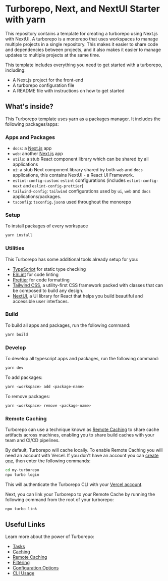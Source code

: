 # Turborepo, Next, and NextUI Starter with yarn

This repository contains a template for creating a turborepo using Next.js with NextUI. A turborepo is a monorepo that uses workspaces to manage multiple projects in a single repository. This makes it easier to share code and dependencies between projects, and it also makes it easier to manage updates to multiple projects at the same time.

This template includes everything you need to get started with a turborepo, including:

- A Next.js project for the front-end
- A turborepo configuration file
- A README file with instructions on how to get started

## What's inside?

This Turborepo template uses [yarn](https://classic.yarnpkg.com/lang/en/) as a packages manager. It includes the following packages/apps:

### Apps and Packages

- `docs`: a [Next.js](https://nextjs.org/) app
- `web`: another [Next.js](https://nextjs.org/) app
- `utils`: a stub React component library which can be shared by all applications
- `ui`: a stub Next component library shared by both `web` and `docs` applications, this contains NextUI - a React UI Framework.
- `eslint-config-custom`: `eslint` configurations (includes `eslint-config-next` and `eslint-config-prettier`)
- `tailwind-config`: `tailwind` configurations used by `ui`, `web` and `docs` applications/packages.
- `tsconfig`: `tsconfig.json`s used throughout the monorepo

### Setup

To install packages of every workspace

```bash
yarn install
```

### Utilities

This Turborepo has some additional tools already setup for you:

- [TypeScript](https://www.typescriptlang.org/) for static type checking
- [ESLint](https://eslint.org/) for code linting
- [Prettier](https://prettier.io) for code formatting
- [Tailwind CSS](https://tailwindcss.com/), a utility-first CSS framework packed with classes that can be composed to build any design.
- [NextUI](https://nextui.org/), a UI library for React that helps you build beautiful and accessible user interfaces.

### Build

To build all apps and packages, run the following command:

```bash
yarn build
```

### Develop

To develop all typescript apps and packages, run the following command:

```bash
yarn dev
```

To add packages:

```bash
yarn <workspace> add <package-name>
```

To remove packages:

```bash
yarn <workspace> remove <package-name>
```

### Remote Caching

Turborepo can use a technique known as [Remote Caching](https://turbo.build/repo/docs/core-concepts/remote-caching) to share cache artifacts across machines, enabling you to share build caches with your team and CI/CD pipelines.

By default, Turborepo will cache locally. To enable Remote Caching you will need an account with Vercel. If you don't have an account you can [create one](https://vercel.com/signup), then enter the following commands:

```bash
cd my-turborepo
npx turbo login
```

This will authenticate the Turborepo CLI with your [Vercel account](https://vercel.com/docs/concepts/personal-accounts/overview).

Next, you can link your Turborepo to your Remote Cache by running the following command from the root of your turborepo:

```bash
npx turbo link
```

## Useful Links

Learn more about the power of Turborepo:

- [Tasks](https://turbo.build/repo/docs/core-concepts/monorepos/running-tasks)
- [Caching](https://turbo.build/repo/docs/core-concepts/caching)
- [Remote Caching](https://turbo.build/repo/docs/core-concepts/remote-caching)
- [Filtering](https://turbo.build/repo/docs/core-concepts/monorepos/filtering)
- [Configuration Options](https://turbo.build/repo/docs/reference/configuration)
- [CLI Usage](https://turbo.build/repo/docs/reference/command-line-reference)
